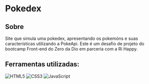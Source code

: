 # Pokedex

## Sobre
Site que simula uma pokedex, apresentando os pokemóns e suas características utilizando a PokeApi.
Este é um desafio de projeto do bootcamp Front-end do Zero da Dio em parceria com a Ri Happy.

## Ferramentas utilizadas: 
![HTML5](https://img.shields.io/badge/HTML5-E34F26?style=for-the-badge&logo=html5&logoColor=white)
![CSS3](https://img.shields.io/badge/CSS3-1572B6?style=for-the-badge&logo=css3&logoColor=white)
![JavaScript](https://img.shields.io/badge/JavaScript-F7DF1E?style=for-the-badge&logo=javascript&logoColor=black)
